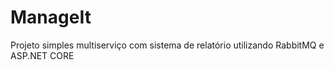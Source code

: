 # ManageIt
Projeto simples multiserviço com sistema de relatório utilizando RabbitMQ e ASP.NET CORE
